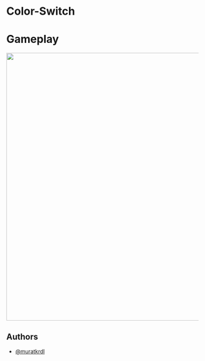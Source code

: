 
# Color-Switch


# Gameplay

<img src="https://github.com/muratkrdl/Color-Switch/blob/main/Color%20Switch%20Gemaplay.gif" width="700">


## Authors

- [@muratkrdl](https://github.com/muratkrdl)

